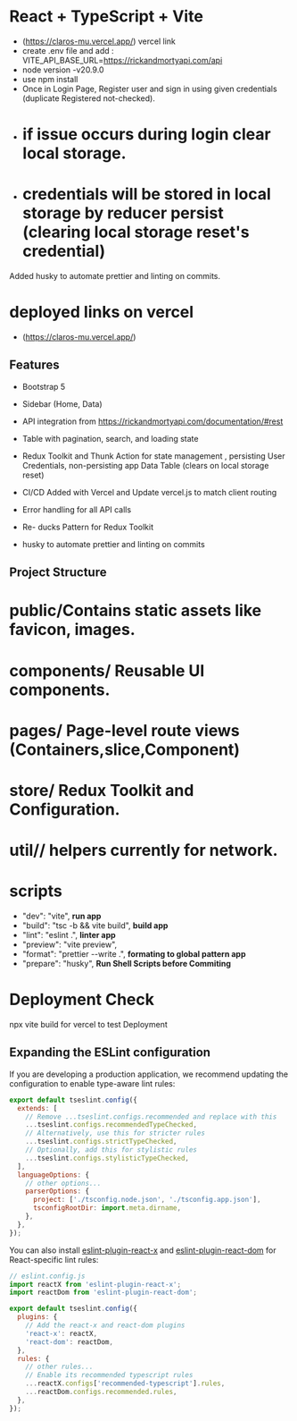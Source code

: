 # React + TypeScript + Vite

- (https://claros-mu.vercel.app/) vercel link
- create .env file and add : VITE_API_BASE_URL=https://rickandmortyapi.com/api
- node version -v20.9.0
- use npm install
- Once in Login Page, Register user and sign in using given credentials (duplicate Registered not-checked).
- # if issue occurs during login clear local storage.
- # credentials will be stored in local storage by reducer persist (clearing local storage reset's credential)

Added husky to automate prettier and linting on commits.

# deployed links on vercel

- (https://claros-mu.vercel.app/)

## Features

- Bootstrap 5
- Sidebar (Home, Data)
- API integration from https://rickandmortyapi.com/documentation/#rest
- Table with pagination, search, and loading state
- Redux Toolkit and Thunk Action for state management , persisting User Credentials, non-persisting app Data
  Table (clears on local storage reset)

- CI/CD Added with Vercel and Update vercel.js to match client routing
- Error handling for all API calls
- Re- ducks Pattern for Redux Toolkit
- husky to automate prettier and linting on commits

## Project Structure

# public/Contains static assets like favicon, images.

# components/ Reusable UI components.

# pages/ Page-level route views (Containers,slice,Component)

# store/ Redux Toolkit and Configuration.

# util// helpers currently for network.

# scripts

- "dev": "vite", **run app**
- "build": "tsc -b && vite build", **build app**
- "lint": "eslint .", **linter app**
- "preview": "vite preview",
- "format": "prettier --write .", **formating to global pattern app**
- "prepare": "husky", **Run Shell Scripts before Commiting**

# Deployment Check

npx vite build for vercel to test Deployment

## Expanding the ESLint configuration

If you are developing a production application, we recommend updating the configuration to enable type-aware lint rules:

```js
export default tseslint.config({
  extends: [
    // Remove ...tseslint.configs.recommended and replace with this
    ...tseslint.configs.recommendedTypeChecked,
    // Alternatively, use this for stricter rules
    ...tseslint.configs.strictTypeChecked,
    // Optionally, add this for stylistic rules
    ...tseslint.configs.stylisticTypeChecked,
  ],
  languageOptions: {
    // other options...
    parserOptions: {
      project: ['./tsconfig.node.json', './tsconfig.app.json'],
      tsconfigRootDir: import.meta.dirname,
    },
  },
});
```

You can also install [eslint-plugin-react-x](https://github.com/Rel1cx/eslint-react/tree/main/packages/plugins/eslint-plugin-react-x) and [eslint-plugin-react-dom](https://github.com/Rel1cx/eslint-react/tree/main/packages/plugins/eslint-plugin-react-dom) for React-specific lint rules:

```js
// eslint.config.js
import reactX from 'eslint-plugin-react-x';
import reactDom from 'eslint-plugin-react-dom';

export default tseslint.config({
  plugins: {
    // Add the react-x and react-dom plugins
    'react-x': reactX,
    'react-dom': reactDom,
  },
  rules: {
    // other rules...
    // Enable its recommended typescript rules
    ...reactX.configs['recommended-typescript'].rules,
    ...reactDom.configs.recommended.rules,
  },
});
```
